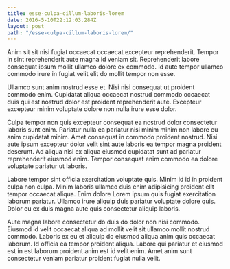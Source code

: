 ```yaml
---
title: esse-culpa-cillum-laboris-lorem
date: 2016-5-10T22:12:03.284Z
layout: post
path: "/esse-culpa-cillum-laboris-lorem/"
---
```


Anim sit sit nisi fugiat occaecat occaecat excepteur reprehenderit. Tempor in sint reprehenderit aute magna id veniam sit. Reprehenderit labore consequat ipsum mollit ullamco dolore ex commodo. Id aute tempor ullamco commodo irure in fugiat velit elit do mollit tempor non esse.

Ullamco sunt anim nostrud esse et. Nisi nisi consequat ut proident commodo enim. Cupidatat aliqua occaecat nostrud commodo occaecat duis qui est nostrud dolor est proident reprehenderit aute. Excepteur excepteur minim voluptate dolore non nulla irure esse dolor.

Culpa tempor non quis excepteur consequat ea nostrud dolor consectetur laboris sunt enim. Pariatur nulla ea pariatur nisi minim minim non labore eu anim cupidatat minim. Amet consequat in commodo proident nostrud. Nisi aute ipsum excepteur dolor velit sint aute laboris ea tempor magna proident deserunt. Ad aliqua nisi ex aliqua eiusmod cupidatat sunt ad pariatur reprehenderit eiusmod enim. Tempor consequat enim commodo ea dolore voluptate pariatur ut laboris.

Labore tempor sint officia exercitation voluptate quis. Minim id id in proident culpa non culpa. Minim laboris ullamco duis enim adipisicing proident elit tempor occaecat aliqua. Enim dolore Lorem ipsum quis fugiat exercitation laborum pariatur. Ullamco irure aliquip duis pariatur voluptate dolore quis. Dolor eu ex duis magna aute quis consectetur aliquip laboris.

Aute magna labore consectetur do duis do dolor non nisi commodo. Eiusmod id velit occaecat aliqua ad mollit velit sit ullamco mollit nostrud commodo. Laboris ex eu et aliquip do eiusmod aliqua anim quis occaecat laborum. Id officia ea tempor proident aliqua. Labore qui pariatur et eiusmod est in est laborum proident anim est id velit enim. Amet anim sunt consectetur veniam pariatur proident fugiat nulla velit.